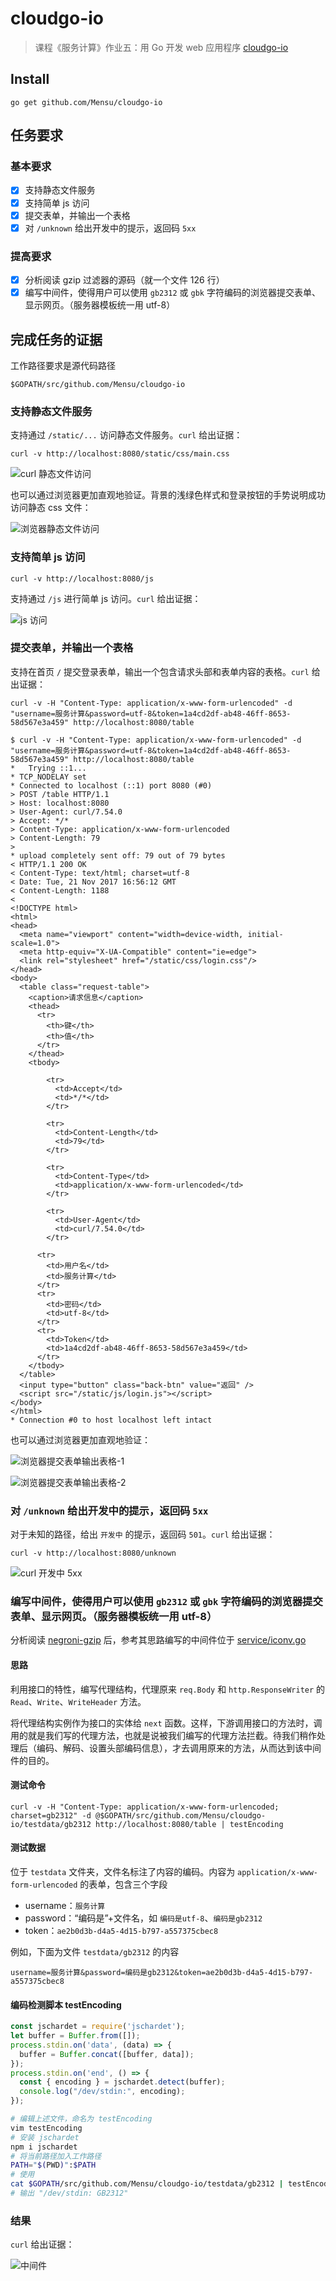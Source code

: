 # cloudgo-io

> 课程《服务计算》作业五：用 Go 开发 web 应用程序 [cloudgo-io](http://blog.csdn.net/pmlpml/article/details/78539261)

## Install

```
go get github.com/Mensu/cloudgo-io
```

## 任务要求

### 基本要求

- [x] 支持静态文件服务
- [x] 支持简单 js 访问
- [x] 提交表单，并输出一个表格
- [x] 对 ``/unknown`` 给出开发中的提示，返回码 ``5xx``

### 提高要求

- [x] 分析阅读 gzip 过滤器的源码（就一个文件 126 行）
- [x] 编写中间件，使得用户可以使用 ``gb2312`` 或 ``gbk`` 字符编码的浏览器提交表单、显示网页。（服务器模板统一用 utf-8）

## 完成任务的证据

工作路径要求是源代码路径

```
$GOPATH/src/github.com/Mensu/cloudgo-io
```

### 支持静态文件服务

支持通过 ``/static/...`` 访问静态文件服务。``curl`` 给出证据：

```
curl -v http://localhost:8080/static/css/main.css
```

![curl 静态文件访问](assets/images/static-file-access-from-curl.png)

也可以通过浏览器更加直观地验证。背景的浅绿色样式和登录按钮的手势说明成功访问静态 css 文件：

![浏览器静态文件访问](assets/images/static-file-access-from-browser.png)

### 支持简单 js 访问

```
curl -v http://localhost:8080/js
```

支持通过 ``/js`` 进行简单 js 访问。``curl`` 给出证据：

![js 访问](assets/images/js-access.png)

### 提交表单，并输出一个表格

支持在首页 ``/`` 提交登录表单，输出一个包含请求头部和表单内容的表格。``curl`` 给出证据：

```
curl -v -H "Content-Type: application/x-www-form-urlencoded" -d "username=服务计算&password=utf-8&token=1a4cd2df-ab48-46ff-8653-58d567e3a459" http://localhost:8080/table
```

```
$ curl -v -H "Content-Type: application/x-www-form-urlencoded" -d "username=服务计算&password=utf-8&token=1a4cd2df-ab48-46ff-8653-58d567e3a459" http://localhost:8080/table
*   Trying ::1...
* TCP_NODELAY set
* Connected to localhost (::1) port 8080 (#0)
> POST /table HTTP/1.1
> Host: localhost:8080
> User-Agent: curl/7.54.0
> Accept: */*
> Content-Type: application/x-www-form-urlencoded
> Content-Length: 79
>
* upload completely sent off: 79 out of 79 bytes
< HTTP/1.1 200 OK
< Content-Type: text/html; charset=utf-8
< Date: Tue, 21 Nov 2017 16:56:12 GMT
< Content-Length: 1188
<
<!DOCTYPE html>
<html>
<head>
  <meta name="viewport" content="width=device-width, initial-scale=1.0">
  <meta http-equiv="X-UA-Compatible" content="ie=edge">
  <link rel="stylesheet" href="/static/css/login.css"/>
</head>
<body>
  <table class="request-table">
    <caption>请求信息</caption>
    <thead>
      <tr>
        <th>键</th>
        <th>值</th>
      </tr>
    </thead>
    <tbody>

        <tr>
          <td>Accept</td>
          <td>*/*</td>
        </tr>

        <tr>
          <td>Content-Length</td>
          <td>79</td>
        </tr>

        <tr>
          <td>Content-Type</td>
          <td>application/x-www-form-urlencoded</td>
        </tr>

        <tr>
          <td>User-Agent</td>
          <td>curl/7.54.0</td>
        </tr>

      <tr>
        <td>用户名</td>
        <td>服务计算</td>
      </tr>
      <tr>
        <td>密码</td>
        <td>utf-8</td>
      </tr>
      <tr>
        <td>Token</td>
        <td>1a4cd2df-ab48-46ff-8653-58d567e3a459</td>
      </tr>
    </tbody>
  </table>
  <input type="button" class="back-btn" value="返回" />
  <script src="/static/js/login.js"></script>
</body>
</html>
* Connection #0 to host localhost left intact
```

也可以通过浏览器更加直观地验证：

![浏览器提交表单输出表格-1](assets/images/login-table-from-browser-1.png)

![浏览器提交表单输出表格-2](assets/images/login-table-from-browser-2.png)

### 对 ``/unknown`` 给出开发中的提示，返回码 ``5xx``

对于未知的路径，给出 ``开发中`` 的提示，返回码 ``501``。``curl`` 给出证据：

```
curl -v http://localhost:8080/unknown
```

![curl 开发中 5xx](assets/images/unknown-5xx.png)

### 编写中间件，使得用户可以使用 ``gb2312`` 或 ``gbk`` 字符编码的浏览器提交表单、显示网页。（服务器模板统一用 utf-8）

分析阅读 [negroni-gzip](https://github.com/phyber/negroni-gzip/blob/master/gzip/gzip.go) 后，参考其思路编写的中间件位于 [service/iconv.go](https://github.com/Mensu/cloudgo-io/blob/master/service/iconv.go)

#### 思路

利用接口的特性，编写代理结构，代理原来 ``req.Body`` 和 ``http.ResponseWriter`` 的 ``Read``、``Write``、``WriteHeader`` 方法。

将代理结构实例作为接口的实体给 ``next`` 函数。这样，下游调用接口的方法时，调用的就是我们写的代理方法，也就是说被我们编写的代理方法拦截。待我们稍作处理后（编码、解码、设置头部编码信息），才去调用原来的方法，从而达到该中间件的目的。

#### 测试命令

```
curl -v -H "Content-Type: application/x-www-form-urlencoded; charset=gb2312" -d @$GOPATH/src/github.com/Mensu/cloudgo-io/testdata/gb2312 http://localhost:8080/table | testEncoding
```

#### 测试数据

位于 ``testdata`` 文件夹，文件名标注了内容的编码。内容为 ``application/x-www-form-urlencoded`` 的表单，包含三个字段

- username：``服务计算``
- password：“编码是”+文件名，如 ``编码是utf-8``、``编码是gb2312``
- token：``ae2b0d3b-d4a5-4d15-b797-a557375cbec8``

例如，下面为文件 ``testdata/gb2312`` 的内容

```
username=服务计算&password=编码是gb2312&token=ae2b0d3b-d4a5-4d15-b797-a557375cbec8
```

#### 编码检测脚本 testEncoding

```js
const jschardet = require('jschardet');
let buffer = Buffer.from([]);
process.stdin.on('data', (data) => {
  buffer = Buffer.concat([buffer, data]);
});
process.stdin.on('end', () => {
  const { encoding } = jschardet.detect(buffer);
  console.log("/dev/stdin:", encoding);
});
```

```sh
# 编辑上述文件，命名为 testEncoding
vim testEncoding
# 安装 jschardet
npm i jschardet
# 将当前路径加入工作路径
PATH="$(PWD)":$PATH
# 使用
cat $GOPATH/src/github.com/Mensu/cloudgo-io/testdata/gb2312 | testEncoding
# 输出 "/dev/stdin: GB2312"
```

### 结果

``curl`` 给出证据：

![中间件](assets/images/middleware.png)
